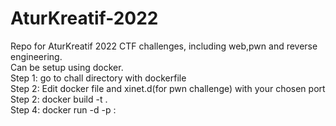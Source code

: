 # AturKreatif-2022

Repo for AturKreatif 2022 CTF challenges, including web,pwn and reverse engineering. <br />
Can be setup using docker. <br />
Step 1: go to chall directory with dockerfile <br />
Step 2: Edit docker file and xinet.d(for pwn challenge) with your chosen port <br />
Step 2: docker build -t . <br /> 
Step 4: docker run -d -p <port>:<port> <dockername>  <br />
